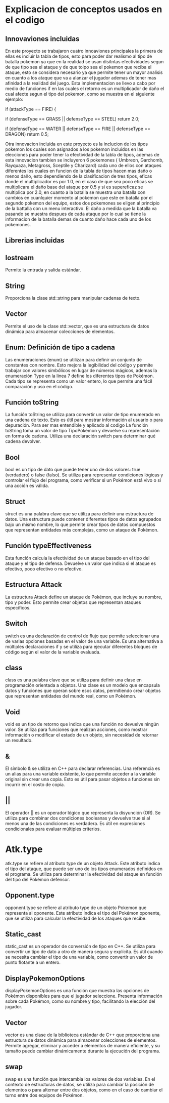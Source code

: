 # Explicacion de conceptos usados en el codigo
## Innovaviones incluidas
En este proyecto se trabajaron cuatro innoaviones principales
la primera de ellas es incluir la tabla de tipos, esto para poder dar realismo al tipo de batalla pokemon ya que en la realidad se usan disitntas efectividades segun de que tipo sea el ataque y de que toipo sea el pokemon que reciba el ataque, esto se considera necesario ya que permite tener un mayor analisis en cuanto a los ataque que va a alanzar el jugador ademas de tener mas afinidad a la realidad del juego. Esta implementacion se llevo a cabo por medio de funciones if en las cuales el retorno es un multiplicador de daño el cual afecte segun el tipo del pokemon, como se muestra en el siguiente ejemplo:

if (attackType == FIRE) {

if (defenseType == GRASS || defenseType == STEEL) return 2.0;

if (defenseType == WATER || defenseType == FIRE || defenseType == DRAGON) return 0.5;

Otra innovacion incluida en este proyecto es la inclucion de los tipos pokemon los cuales son asignados a los pokemon incluidos en las elecciones para poder tener la efectividad de la tabla de tipos, ademas de esta innovacion tambien se incluyeron 6 pokemones ( Umbreon, Garchomb, Rayquaza, Metagross, Sceptile y Charizard) cada uno de ellos con ataques diferentes los cuales en funcion de la tabla de tipos hacen mas daño o menos daño, esto dependiendo de la clasificacion de tres tipos, eficas donde el multiplicador es por 1.0, en el caso de que sea poco eficas se multiplicara el daño base del ataque por 0.5 y si es supereficaz se multiplica por 2.0, en cuanto a la batalla se muestra una batalla con cambios en cuanlquier momento al pokemon que este en batalla por el segundo pokemon del equipo, estos dos pokemones se eligen al principio de la battalla con un menu interactivo. El daño a medida que la batalla va pasando se muestra despues de cada ataque por lo cual se tiene la informacion de la batalla demas de cuanto daño hace cada uno de los pokemones.
## Librerias incluidas
## Iostream
Permite la entrada y salida estándar.
## String
Proporciona la clase std::string para manipular cadenas de texto.
## Vector
Permite el uso de la clase std::vector, que es una estructura de datos dinámica para almacenar colecciones de elementos.
## Enum: Definición de tipo a cadena
Las enumeraciones (enum) se utilizan para definir un conjunto de constantes con nombre. Esto mejora la legibilidad del código y permite trabajar con valores simbólicos en lugar de números mágicos, ademas la enumeración Type en la linea 7 define los diferentes tipos de Pokémon. Cada tipo se representa como un valor entero, lo que permite una fácil comparación y uso en el código.
## Función toString
La función toString se utiliza para convertir un valor de tipo enumerado en una cadena de texto. Esto es útil para mostrar información al usuario o para depuración. Para ser mas entendible y aplicado al codigo La función toString toma un valor de tipo TipoPokemon y devuelve su representación en forma de cadena. Utiliza una declaración switch para determinar qué cadena devolver.
## Bool
bool es un tipo de dato que puede tener uno de dos valores: true (verdadero) o false (falso). Se utiliza para representar condiciones lógicas y controlar el flujo del programa, como verificar si un Pokémon está vivo o si una acción es válida.    
## Struct
struct es una palabra clave que se utiliza para definir una estructura de datos. Una estructura puede contener diferentes tipos de datos agrupados bajo un mismo nombre, lo que permite crear tipos de datos compuestos que representan entidades más complejas, como un ataque de Pokémon.    
## Función typeEffectiveness
Esta función calcula la efectividad de un ataque basado en el tipo del ataque y el tipo de defensa. Devuelve un valor que indica si el ataque es efectivo, poco efectivo o no efectivo.   
## Estructura Attack
La estructura Attack define un ataque de Pokémon, que incluye su nombre, tipo y poder. Esto permite crear objetos que representan ataques específicos.   
## Switch
switch es una declaración de control de flujo que permite seleccionar una de varias opciones basadas en el valor de una variable. Es una alternativa a múltiples declaraciones if y se utiliza para ejecutar diferentes bloques de código según el valor de la variable evaluada.    
## class
class es una palabra clave que se utiliza para definir una clase en programación orientada a objetos. Una clase es un modelo que encapsula datos y funciones que operan sobre esos datos, permitiendo crear objetos que representan entidades del mundo real, como un Pokémon.    
## Void
void es un tipo de retorno que indica que una función no devuelve ningún valor. Se utiliza para funciones que realizan acciones, como mostrar información o modificar el estado de un objeto, sin necesidad de retornar un resultado.    
## &
El símbolo & se utiliza en C++ para declarar referencias. Una referencia es un alias para una variable existente, lo que permite acceder a la variable original sin crear una copia. Esto es útil para pasar objetos a funciones sin incurrir en el costo de copia.   
## ||
El operador || es un operador lógico que representa la disyunción (OR). Se utiliza para combinar dos condiciones booleanas y devuelve true si al menos una de las condiciones es verdadera. Es útil en expresiones condicionales para evaluar múltiples criterios. 
# Atk.type
atk.type se refiere al atributo type de un objeto Attack. Este atributo indica el tipo del ataque, que puede ser uno de los tipos enumerados definidos en el programa. Se utiliza para determinar la efectividad del ataque en función del tipo del Pokémon defensor.    
## Opponent.type
opponent.type se refiere al atributo type de un objeto Pokemon que representa al oponente. Este atributo indica el tipo del Pokémon oponente, que se utiliza para calcular la efectividad de los ataques que recibe.   
## Static_cast
static_cast es un operador de conversión de tipo en C++. Se utiliza para convertir un tipo de dato a otro de manera segura y explícita. Es útil cuando se necesita cambiar el tipo de una variable, como convertir un valor de punto flotante a un entero.    
## DisplayPokemonOptions
displayPokemonOptions es una función que muestra las opciones de Pokémon disponibles para que el jugador seleccione. Presenta información sobre cada Pokémon, como su nombre y tipo, facilitando la elección del jugador.    
## Vector
vector es una clase de la biblioteca estándar de C++ que proporciona una estructura de datos dinámica para almacenar colecciones de elementos. Permite agregar, eliminar y acceder a elementos de manera eficiente, y su tamaño puede cambiar dinámicamente durante la ejecución del programa.   
## swap
swap es una función que intercambia los valores de dos variables. En el contexto de estructuras de datos, se utiliza para cambiar la posición de elementos o para alternar entre dos objetos, como en el caso de cambiar el turno entre dos equipos de Pokémon.    










